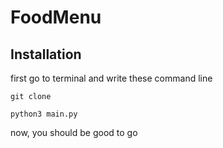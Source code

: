 # FoodMenu
## Installation
first go to terminal and write these command line
```
git clone 
```
```
python3 main.py
```
now, you should be good to go

